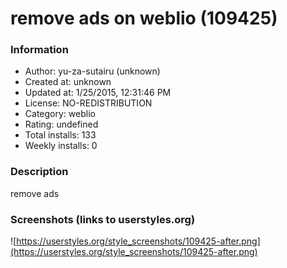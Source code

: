 # remove ads on weblio (109425)

### Information
- Author: yu-za-sutairu (unknown)
- Created at: unknown
- Updated at: 1/25/2015, 12:31:46 PM
- License: NO-REDISTRIBUTION
- Category: weblio
- Rating: undefined
- Total installs: 133
- Weekly installs: 0


### Description
remove ads


### Screenshots (links to userstyles.org)
![https://userstyles.org/style_screenshots/109425-after.png](https://userstyles.org/style_screenshots/109425-after.png)


